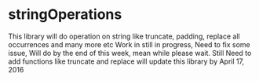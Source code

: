 # stringOperations
This library will do operation on string like truncate, padding, replace all occurrences and many more etc
Work in still in progress, Need to fix some issue, Will do by the end of this week, mean while please wait.
Still Need to add  functions like truncate and replace will update this library by April 17, 2016
